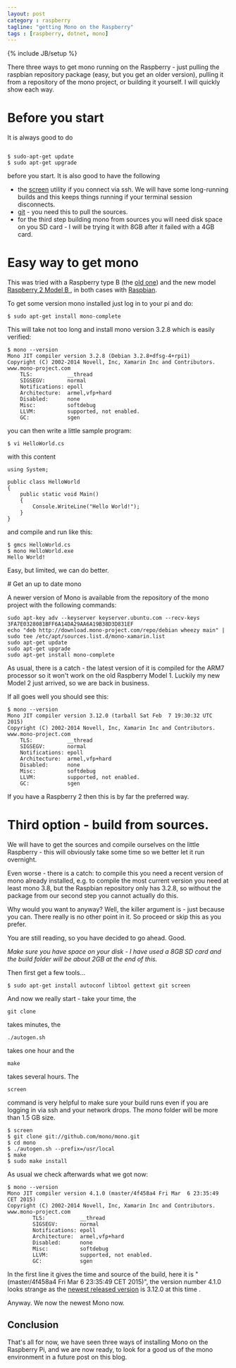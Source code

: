 ```yaml
---
layout: post
category : raspberry
tagline: "getting Mono on the Raspberry"
tags : [raspberry, dotnet, mono]
---
```

{% include JB/setup %}


There three ways to get mono running on the Raspberry - just pulling
the raspbian repository package (easy, but you get an older version), 
pulling it from a repository of the mono project,  or building it
yourself. I will quickly show each way.

# Before you start

It is always good to do

```

$ sudo-apt-get update
$ sudo apt-get upgrade
```

before you start. It is also good to have the following

- the
[screen](http://www.rackaid.com/blog/linux-screen-tutorial-and-how-to/)
utility if you connect via ssh. We will have some
long-running builds and this keeps things running if your terminal
session disconnects.
- [git](http://git-scm.com/) - you need this to pull the sources. 
- for the third step building mono from sources you will need disk
space on you SD card - I will be trying it with 8GB after it failed
with a 4GB card.

# Easy way to get mono

This was tried with a Raspberry type B (the [old
one](http://www.raspberrypi.org/products/model-b/)) and
the new model 
[Raspberry 2 Model B ](http://www.raspberrypi.org/products/raspberry-pi-2-model-b/),
in both cases with [Raspbian](http://raspbian.org/). 


To get some version mono installed just log in to your pi and do: 

```
$ sudo apt-get install mono-complete
```


This will take not too long and install mono version 3.2.8 which is easily verified: 

```
$ mono --version
Mono JIT compiler version 3.2.8 (Debian 3.2.8+dfsg-4+rpi1)
Copyright (C) 2002-2014 Novell, Inc, Xamarin Inc and Contributors. www.mono-project.com
	TLS:           __thread
	SIGSEGV:       normal
	Notifications: epoll
	Architecture:  armel,vfp+hard
	Disabled:      none
	Misc:          softdebug 
	LLVM:          supported, not enabled.
	GC:            sgen
```

you can then write a little sample program: 

```
$ vi HelloWorld.cs
```

with this content 

```
using System;
 
public class HelloWorld
{
    public static void Main()
    {
        Console.WriteLine("Hello World!");
    }
}
```

and compile and run like this: 

```
$ gmcs HelloWorld.cs
$ mono HelloWorld.exe
Hello World! 
```

Easy, but limited, we can do better.

# Get an up to date mono

A newer version of Mono is available from the repository of the mono project with
the following commands:

```
sudo apt-key adv --keyserver keyserver.ubuntu.com --recv-keys 3FA7E0328081BFF6A14DA29AA6A19B38D3D831EF 
echo "deb http://download.mono-project.com/repo/debian wheezy main" | sudo tee /etc/apt/sources.list.d/mono-xamarin.list 
sudo apt-get update 
sudo apt-get upgrade 
sudo apt-get install mono-complete
```

As usual, there is a catch - the latest version of it is compiled for the ARM7 processor so it won't work on the old Raspberry Model 1. Luckily my new Model 2 just arrived, so we are back in business.

If all goes well you should see this: 

```
$ mono --version
Mono JIT compiler version 3.12.0 (tarball Sat Feb  7 19:30:32 UTC 2015)
Copyright (C) 2002-2014 Novell, Inc, Xamarin Inc and Contributors. www.mono-project.com
	TLS:           __thread
	SIGSEGV:       normal
	Notifications: epoll
	Architecture:  armel,vfp+hard
	Disabled:      none
	Misc:          softdebug 
	LLVM:          supported, not enabled.
	GC:            sgen
```

If you have a Raspberry 2 then this is by far the preferred way.

# Third option - build from sources. 

We will have to get the sources and compile ourselves on the little
Raspberry - this will obviously take some time so we better let it
run overnight.

Even worse - there is a catch: to compile this you need a recent version 
of mono already installed, e.g. to compile the most current version you need at least
mono 3.8, but the Raspbian repository only has 3.2.8, so without
the package from our second step you cannot actually do this.

Why would you want to anyway? Well, the killer argument is - just because you can. 
There really is no other point in it. So proceed or skip this as you prefer.

You are still reading, so you have decided to go ahead. Good. 

*Make sure you have space on your disk - I have used a 8GB SD card
and the build folder will be about 2GB at the end of this.*

Then first get a few tools...

```
$ sudo apt-get install autoconf libtool gettext git screen
```

And now we really start - take your time, the 
```
git clone
```
 takes minutes, the 
```
./autogen.sh
```
takes one hour  and
the 
```
make
```
takes several hours. The 
```
screen 
```
command is very helpful to make
sure your build runs even if you are logging in via ssh and your
network drops. The *mono* folder will be more than 1.5 GB size.

```
$ screen
$ git clone git://github.com/mono/mono.git
$ cd mono
$ ./autogen.sh --prefix=/usr/local
$ make 
$ sudo make install
```

As usual we check afterwards what we got now: 
```
$ mono --version
Mono JIT compiler version 4.1.0 (master/4f458a4 Fri Mar  6 23:35:49 CET 2015)
Copyright (C) 2002-2014 Novell, Inc, Xamarin Inc and Contributors. www.mono-project.com
        TLS:           __thread
        SIGSEGV:       normal
        Notifications: epoll
        Architecture:  armel,vfp+hard
        Disabled:      none
        Misc:          softdebug 
        LLVM:          supported, not enabled.
        GC:            sgen
```

In the first line it gives the time and source of the build, here it is "(master/4f458a4 Fri Mar  6 23:35:49 CET 2015)",
the version number 4.1.0 looks strange as the [newest released version](http://www.mono-project.com/docs/about-mono/releases/) 
is 3.12.0 at this time .

Anyway. We now the newest Mono now.

## Conclusion

That's all for now, we have seen three ways of installing Mono on the Raspberry Pi, and we are now ready, to look for
a good us of the mono environment in a future post on this blog.






